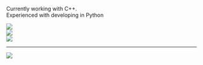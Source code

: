 Currently working with C++.<br>Experienced with developing in Python

![](https://github-readme-stats.vercel.app/api?username=qxvz&theme=dark&hide_border=false&include_all_commits=true&count_private=true)<br/>
![](https://nirzak-streak-stats.vercel.app/?user=qxvz&theme=dark&hide_border=false)<br/>
![](https://github-readme-stats.vercel.app/api/top-langs/?username=qxvz&theme=dark&hide_border=false&include_all_commits=true&count_private=true&layout=compact)

---
[![](https://visitcount.itsvg.in/api?id=qxvz&icon=2&color=3)](https://visitcount.itsvg.in)
